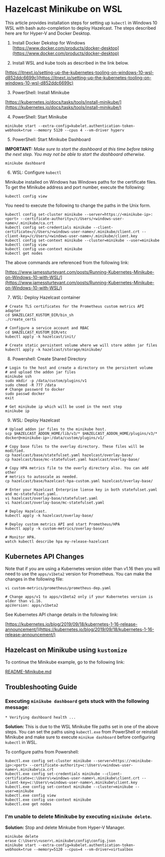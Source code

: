 # Hazelcast Minikube on WSL

This article provides installation steps for setting up `kubectl` in Windows 10 WSL with bash auto-completion to deploy Hazelcast. The steps described here are for Hyper-V and Docker Desktop.

1. Install Docker Dekstop for Windows
[https://www.docker.com/products/docker-desktop](https://www.docker.com/products/docker-desktop)

2. Install WSL and kube tools as described in the link below.

[https://itnext.io/setting-up-the-kubernetes-tooling-on-windows-10-wsl-d852ddc6699c](https://itnext.io/setting-up-the-kubernetes-tooling-on-windows-10-wsl-d852ddc6699c)

3. PowerShell: Install Minikube

[https://kubernetes.io/docs/tasks/tools/install-minikube/](https://kubernetes.io/docs/tasks/tools/install-minikube/)

4. PowerShell: Start Minikube

```console
minikube start --extra-config=kubelet.authentication-token-webhook=true --memory 5120 --cpus 4 --vm-driver hyperv
```

5. PowerShell: Start Minikube Dashboard

**IMPORTANT:** *Make sure to start the dashboard at this time before taking the next step. You may not be able to start the dashboard otherwise.*

```console
minikube dashboard
```

6. WSL: Configure `kubectl`

Minikube installed on Windows has Windows paths for the certificate files. To get the Minikube address and port number, execute the following:

```console
kubectl config view
```

You need to execute the following to change the paths in the Unix form.

```console
kubectl config set-cluster minikube --server=https://<minikube-ip>:<port> --certificate-authority=/c/Users/<windows-user-name>/.minikube/ca.crt
kubectl config set-credentials minikube --client-certificate=/c/Users/<windows-user-name>/.minikube/client.crt --client-key=/c/Users/<windows-user-name>/.minikube/client.key
kubectl config set-context minikube --cluster=minikube --user=minikube
kubectl config view
kubectl config use-context minikube
kubectl get nodes
```

The above commands are referenced from the following link:

[https://www.jamessturtevant.com/posts/Running-Kubernetes-Minikube-on-Windows-10-with-WSL/](https://www.jamessturtevant.com/posts/Running-Kubernetes-Minikube-on-Windows-10-with-WSL/)

7. WSL: Deploy Hazelcast container

```console
# Create TLS certificates for the Prometheus custom metrics API adapter
cd $HAZELCAST_KUSTOM_DIR/bin_sh
./create_certs

# Configure a service account and RBAC
cd $HAZELCAST_KUSTOM_DIR/etc
kubectl apply -k hazelcast/init/

# Create static persistent volume where we will store addon jar files
kubectl apply -k hazelcast/storage/minikube/
```

8. Powershell: Create Shared Directory

```console
# Login to the host and create a directory on the persistent volume
# and upload the addon jar files
minikube ssh
sudo mkdir -p /data/custom/plugins/v1
sudo chmod -R 777 /data
# Change password to docker
sudo passwd docker
exit

# Get minikube ip which will be used in the next step
minikube ip
```

9. WSL: Deploy Hazelcast

```console
# Upload addon jar files to the minikube host.
scp $HAZELCAST_ADDON_HOME/lib/v3/* $HAZELCAST_ADDON_HOME/plugins/v3/* docker@<minikube-ip>:/data/custom/plugins/v1/

# Copy base files to the overlay directory. These files will be modified.
cp hazelcast/base/statefulset.yaml hazelcast/overlay-base/
cp hazelcast/base/mc-statefulset.yaml hazelcast/overlay-base/

# Copy HPA metrics file to the overly directory also. You can add other
# metrics to autoscale as needed.
cp hazelcast/base/hazelcast-hpa-custom.yaml hazelcast/overlay-base/

# Enter your Hazelcast Enterprise liense key in both statefulset.yaml and mc-statefulset.yaml.
vi hazelcast/overlay-base/statefulset.yaml
vi hazelcast/overlay-base/mc-statefulset.yaml

# Deploy Hazelcast.
kubectl apply -k hazelcast/overlay-base/

# Deploy custom metrics API and start Prometheus/HPA
kubectl apply -k custom-metrics/overlay-base/

# Monitor HPA.
watch kubectl describe hpa my-release-hazelcast
```

## Kubernetes API Changes

Note that if you are using a Kubernetes version older than v1.16 then you will need to use the `apps/v1beta2` version for Prometheus. You can make the changes in the following file:

```console
vi custom-metrics/prometheus/prometheus-dep.yaml

# Change apps/v1 to apps/v1beta2 only if your Kubernetes version is older than v1.16.
apiVersion: apps/v1beta2
```

See Kubernetes API change details in the following link:

[https://kubernetes.io/blog/2019/09/18/kubernetes-1-16-release-announcement/](https://kubernetes.io/blog/2019/09/18/kubernetes-1-16-release-announcement/)

## Hazelcast on Minikube using `kustomize`

To continue the Minikube example, go to the following link:

[README-Minikube.md](README-Minikube.md)

## Troubleshooting Guide

### Executing `minikube dashboard` gets stuck with the following message:

```console
* Verifying dashboard health ...
```

**Solution:** This is due to the WSL Minikube file paths set in one of the above steps. You can set the paths using `kubectl.exe` from PowerShell or reinstall Minikube and make sure to execute `minikue dashboard` before configuring `kubectl` in WSL.

To configure paths from Powershell:

```console
kubectl.exe config set-cluster minikube --server=https://<minikube-ip>:<port> --certificate-authority=c:\Users\<windows-user-name>\.minikube\ca.crt
kubectl.exe config set-credentials minikube --client-certificate=c:\Users\<windows-user-name>\.minikube\client.crt --client-key=c:\Users\<windows-user-name>\.minikube\client.key
kubectl.exe config set-context minikube --cluster=minikube --user=minikube
kubectl.exe config view
kubectl.exe config use-context minikube
kubectl.exe get nodes
```

### I'm unable to delete Minikube by executing `minikube delete`.

**Solution:** Stop and delete Minkube from Hyper-V Manager.

```console
minikube delete
erase C:\Users\<user>\.minikube\config\config.json 
minikube start --extra-config=kubelet.authentication-token-webhook=true --memory=5120 --cpus=4 --vm-driver=virtualbox
```

